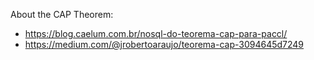 About the CAP Theorem:
- https://blog.caelum.com.br/nosql-do-teorema-cap-para-paccl/
- https://medium.com/@jrobertoaraujo/teorema-cap-3094645d7249
